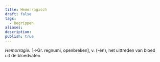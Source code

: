 ```yaml
---
title: Hemorragisch
draft: false
tags:
  - Begrippen
aliases: 
description: 
publish: true
---
```


_Hemorragie_. [→Gr. regnumi, openbreken], v. (-ën), het uittreden van bloed uit de bloedvaten.